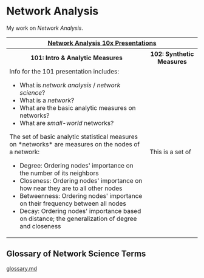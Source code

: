 # Network Analysis

My work on *Network Analysis*.

<table>
  <tr><th align="center" colspan="2"><a href="learn.html">Network Analysis 10x Presentations</a></th></tr>
  <tr>
    <th>101: Intro & Analytic Measures</th>
    <th>102: Synthetic Measures</th>
  </tr>
  <tr>
    <td>
Info for the 101 presentation includes:

<ul>
  <li>What is <i>network analysis</i> / <i>network science</i>?</li>
  <li>What is a <i>network</i>?</li>
  <li>What are the basic analytic measures on networks?</li>
  <li>What are <i>small-world</i> networks?</li>
</ul>

<p>The set of basic analytic statistical measures on *networks* are measures on the nodes of a network:</p>
<ul>
  <li>Degree: Ordering nodes' importance on the number of its neighbors</li>
  <li>Closeness: Ordering nodes' importance on how near they are to all other nodes</li>
  <li>Betweenness: Ordering nodes' importance on their frequency between all nodes</li>
  <li>Decay: Ordering nodes' importance based on distance; the generalization of degree and closeness</li>
</ul>
    </td>
    <td>
<p>This is a set of </p>
    </td>
  </tr>
</table>

## Glossary of Network Science Terms

[glossary.md](https://github.com/czrpb/networkanalysis/blob/main/docs/glossary.md)
